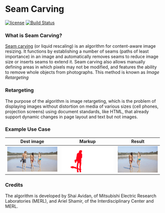 # Seam Carving
[![license](https://img.shields.io/github/license/mashape/apistatus.svg?style=flat-square)]()
[![Build Status](https://travis-ci.org/zavolokas/SeamCarving.svg?branch=master)](https://travis-ci.org/zavolokas/SeamCarving)

### What is Seam Carving?
[Seam carving](https://en.wikipedia.org/wiki/Seam_carving) (or liquid rescaling) is an algorithm for content-aware image resizing. It functions by establishing a number of seams (paths of least importance) in an image and automatically removes seams to reduce image size or inserts seams to extend it. Seam carving also allows manually defining areas in which pixels may not be modified, and features the ability to remove whole objects from photographs. This method is known as _Image Retargeting_

### Retargeting

The purpose of the algorithm is image retargeting, which is the problem of displaying images without distortion on media of various sizes (cell phones, projection screens) using document standards, like HTML, that already support dynamic changes in page layout and text but not images.

### Example Use Case

| Dest image | Markup | Result |
| ----------- | ------ | ------ |
| ![input1]   | ![input2] | ![result] |

### Credits
The algorithm is developed by Shai Avidan, of Mitsubishi Electric Research Laboratories (MERL), and Ariel Shamir, of the Interdisciplinary Center and MERL.

[input1]: images/t001.png "dest image"
[input2]: images/m001.png "markup image"
[result]: images/r001.png "result image"
